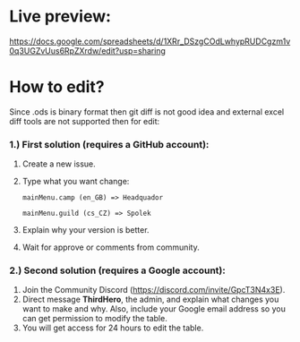 # Live preview:

https://docs.google.com/spreadsheets/d/1XRr_DSzgCOdLwhypRUDCgzm1v0q3UGZvUus6RpZXrdw/edit?usp=sharing

# How to edit?
Since .ods is binary format then git diff is not good idea and external excel diff tools are not supported then for edit:

### 1.) First solution (requires a GitHub account):

  1. Create a new issue.
  2. Type what you want change:
     
       ```mainMenu.camp (en_GB) => Headquador```
     
       ```mainMenu.guild (cs_CZ) => Spolek```
  3. Explain why your version is better.
  4. Wait for approve or comments from community.

### 2.) Second solution (requires a Google account):
  1. Join the Community Discord (https://discord.com/invite/GpcT3N4x3E).
  2. Direct message **ThirdHero**, the admin, and explain what changes you want to make and why. Also, include your Google email address so you can get permission to modify the table.
  3. You will get access for 24 hours to edit the table.

